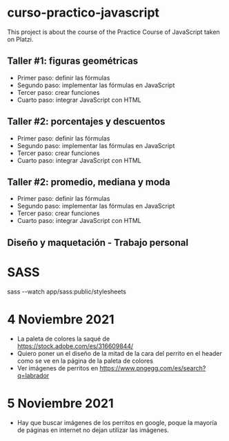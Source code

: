 # curso-practico-javascript

This project is about the course of the Practice Course of JavaScript taken on Platzi.

## Taller #1: figuras geométricas

- Primer paso: definir las fórmulas
- Segundo paso: implementar las fórmulas en JavaScript
- Tercer paso: crear funciones
- Cuarto paso: integrar JavaScript con HTML

## Taller #2: porcentajes y descuentos

- Primer paso: definir las fórmulas
- Segundo paso: implementar las fórmulas en JavaScript
- Tercer paso: crear funciones
- Cuarto paso: integrar JavaScript con HTML

## Taller #2: promedio, mediana y moda

- Primer paso: definir las fórmulas
- Segundo paso: implementar las fórmulas en JavaScript
- Tercer paso: crear funciones
- Cuarto paso: integrar JavaScript con HTML

## Diseño y maquetación - Trabajo personal

# SASS

sass --watch app/sass:public/stylesheets


# 4 Noviembre 2021

- La paleta de colores la saqué de https://stock.adobe.com/es/316609844/
- Quiero poner un el diseño de la mitad de la cara del perrito en el header como se ve en la página de la paleta de colores
- Ver imágenes de perritos en https://www.pngegg.com/es/search?q=labrador

# 5 Noviembre 2021

- Hay que buscar imágenes de los perritos en google, poque la mayoría de páginas en internet no dejan utilizar las imágenes.
